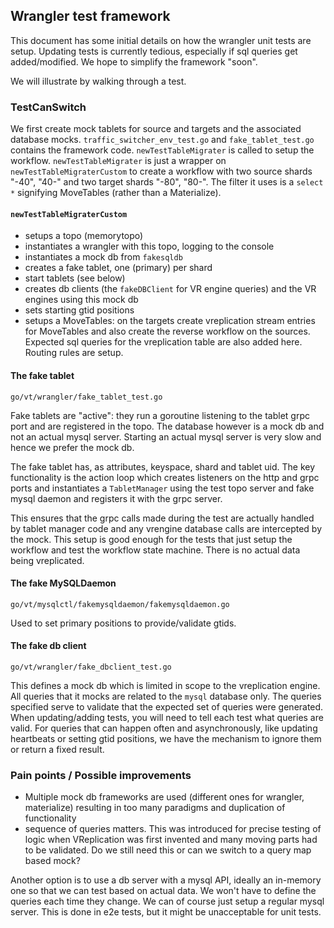 ## Wrangler test framework

This document has some initial details on how the wrangler unit tests are setup. Updating tests is currently tedious,
especially if sql queries get added/modified. We hope to simplify the framework "soon".

We will illustrate by walking through a test.

### TestCanSwitch

We first create mock tablets for source and targets and the associated database mocks. `traffic_switcher_env_test.go`
and `fake_tablet_test.go` contains the framework code.  `newTestTableMigrater` is called to setup the
workflow. `newTestTableMigrater` is just a wrapper on `newTestTableMigraterCustom` to create a workflow with two source
shards "-40", "40-" and two target shards "-80", "80-". The filter it uses is a `select *` signifying MoveTables (rather
than a Materialize).

#### `newTestTableMigraterCustom`

* setups a topo (memorytopo)
* instantiates a wrangler with this topo, logging to the console
* instantiates a mock db from `fakesqldb`
* creates a fake tablet, one (primary) per shard
* start tablets (see below)
* creates db clients (the `fakeDBClient` for VR engine queries) and the VR engines using this mock db
* sets starting gtid positions
* setups a MoveTables: on the targets create vreplication stream entries for MoveTables and also create the reverse
  workflow on the sources. Expected sql queries for the vreplication table are also added here. Routing rules are setup.

#### The fake tablet

`go/vt/wrangler/fake_tablet_test.go`

Fake tablets are "active": they run a goroutine listening to the tablet grpc port and are registered in the topo. The
database however is a mock db and not an actual mysql server. Starting an actual mysql server is very slow and hence we
prefer the mock db.

The fake tablet has, as attributes, keyspace, shard and tablet uid. The key functionality is the action loop which
creates listeners on the http and grpc ports and instantiates a `TabletManager` using the test topo server and fake
mysql daemon and registers it with the grpc server.

This ensures that the grpc calls made during the test are actually handled by tablet manager code and any vrengine
database calls are intercepted by the mock. This setup is good enough for the tests that just setup the workflow and
test the workflow state machine. There is no actual data being vreplicated.

#### The fake MySQLDaemon

`go/vt/mysqlctl/fakemysqldaemon/fakemysqldaemon.go`

Used to set primary positions to provide/validate gtids.

#### The fake db client

`go/vt/wrangler/fake_dbclient_test.go`

This defines a mock db which is limited in scope to the vreplication engine. All queries that it mocks are related to
the `mysql` database only. The queries specified serve to validate that the expected set of queries were generated. When
updating/adding tests, you will need to tell each test what queries are valid. For queries that can happen often and
asynchronously, like updating heartbeats or setting gtid positions, we have the mechanism to ignore them or return a
fixed result.

### Pain points / Possible improvements

* Multiple mock db frameworks are used (different ones for wrangler, materialize) resulting in too many paradigms and
  duplication of functionality
* sequence of queries matters. This was introduced for precise testing of logic when VReplication was first invented and
  many moving parts had to be validated. Do we still need this or can we switch to a query map based mock?

Another option is to use a db server with a mysql API, ideally an in-memory one so that we can test based on actual
data. We won't have to define the queries each time they change. We can of course just setup a regular mysql server.
This is done in e2e tests, but it might be unacceptable for unit tests.  

